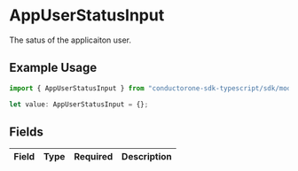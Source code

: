 # AppUserStatusInput

The satus of the applicaiton user.

## Example Usage

```typescript
import { AppUserStatusInput } from "conductorone-sdk-typescript/sdk/models/shared";

let value: AppUserStatusInput = {};
```

## Fields

| Field       | Type        | Required    | Description |
| ----------- | ----------- | ----------- | ----------- |